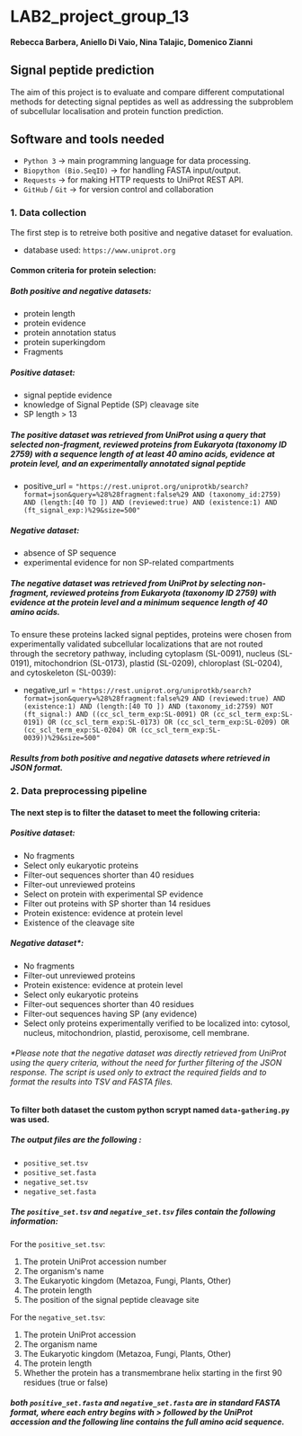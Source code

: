 # LAB2_project_group_13
#### Rebecca Barbera, Aniello Di Vaio, Nina Talajic, Domenico Zianni

## Signal peptide prediction
The aim of this project is to evaluate and compare different computational methods for detecting signal peptides as well as addressing the subproblem of subcellular localisation and protein function prediction. 

## Software and tools needed
- `Python 3` → main programming language for data processing.
- `Biopython (Bio.SeqIO)` → for handling FASTA input/output.
- `Requests` → for making HTTP requests to UniProt REST API.
- `GitHub` / `Git` → for version control and collaboration

### 1. Data collection
The first step is to retreive both positive and negative dataset for evaluation.
- database used: `https://www.uniprot.org`

#### Common criteria for protein selection:
##### Both positive and negative datasets:
- protein length
- protein evidence
- protein annotation status
- protein superkingdom
- Fragments
##### Positive dataset:
- signal peptide evidence 
- knowledge of Signal Peptide (SP) cleavage site
- SP length > 13
##### The positive dataset was retrieved from UniProt using a query that selected non-fragment, reviewed proteins from Eukaryota (taxonomy ID 2759) with a sequence length of at least 40 amino acids, evidence at protein level, and an experimentally annotated signal peptide
- positive_url = `"https://rest.uniprot.org/uniprotkb/search?format=json&query=%28%28fragment:false%29 AND (taxonomy_id:2759) AND (length:[40 TO ]) AND (reviewed:true) AND (existence:1) AND (ft_signal_exp:)%29&size=500"`
##### Negative dataset:
- absence of SP sequence
- experimental evidence for non SP-related compartments
##### The negative dataset was retrieved from UniProt by selecting non-fragment, reviewed proteins from Eukaryota (taxonomy ID 2759) with evidence at the protein level and a minimum sequence length of 40 amino acids. 
To ensure these proteins lacked signal peptides, proteins were chosen from experimentally validated subcellular localizations that are not routed through the secretory pathway, including cytoplasm (SL-0091), nucleus (SL-0191), mitochondrion (SL-0173), plastid (SL-0209), chloroplast (SL-0204), and cytoskeleton (SL-0039):
- negative_url = `"https://rest.uniprot.org/uniprotkb/search?format=json&query=%28%28fragment:false%29 AND (reviewed:true) AND (existence:1) AND (length:[40 TO ]) AND (taxonomy_id:2759) NOT (ft_signal:) AND ((cc_scl_term_exp:SL-0091) OR (cc_scl_term_exp:SL-0191) OR (cc_scl_term_exp:SL-0173) OR (cc_scl_term_exp:SL-0209) OR (cc_scl_term_exp:SL-0204) OR (cc_scl_term_exp:SL-0039))%29&size=500"`
##### Results from both positive and negative datasets where retrieved in JSON format. 

### 2. Data preprocessing pipeline
#### The next step is to filter the dataset to meet the following criteria:
##### Positive dataset: 
- No fragments
- Select only eukaryotic proteins
- Filter-out sequences shorter than 40 residues
- Filter-out unreviewed proteins
- Select on protein with experimental SP evidence
- Filter out proteins with SP shorter than 14 residues
- Protein existence: evidence at protein level
- Existence of the cleavage site
##### Negative dataset*:
- No fragments
- Filter-out unreviewed proteins
- Protein existence: evidence at protein level
- Select only eukaryotic proteins
- Filter-out sequences shorter than 40 residues
- Filter-out sequences having SP (any evidence)
- Select only proteins experimentally verified to be localized into: cytosol, nucleus, mitochondrion, plastid, peroxisome, cell membrane.
###### *Please note that the negative dataset was directly retrieved from UniProt using the query criteria, without the need for further filtering of the JSON response. The script is used only to extract the required fields and to format the results into TSV and FASTA files.

#### To filter both dataset the custom python scrypt named `data-gathering.py` was used.
##### The output files are the following :
- `positive_set.tsv`
- `positive_set.fasta`
- `negative_set.tsv`
- `negative_set.fasta`
##### The `positive_set.tsv` and `negative_set.tsv` files contain the following information:
For the `positive_set.tsv`:
1. The protein UniProt accession number
2. The organism's name
3. The Eukaryotic kingdom (Metazoa, Fungi, Plants, Other)
4. The protein length
5. The position of the signal peptide cleavage site

For the `negative_set.tsv`:
1. The protein UniProt accession
2. The organism name
3. The Eukaryotic kingdom (Metazoa, Fungi, Plants, Other)
4. The protein length
5. Whether the protein has a transmembrane helix starting in the first 90 residues
(true or false)
##### both `positive_set.fasta` and `negative_set.fasta` are in standard FASTA format, where each entry begins with > followed by the UniProt accession and the following line contains the full amino acid sequence.

